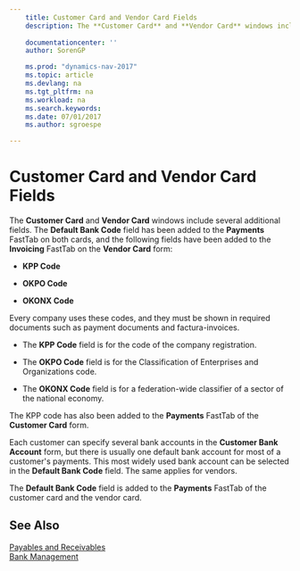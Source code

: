 ```yaml
---
    title: Customer Card and Vendor Card Fields 
    description: The **Customer Card** and **Vendor Card** windows include several additional fields. The **Default Bank Code** field has been added to the **Payments** FastTab on both cards, and the following fields have been added to the **Invoicing** FastTab on the **Vendor Card** form:
    
    documentationcenter: ''
    author: SorenGP

    ms.prod: "dynamics-nav-2017"
    ms.topic: article
    ms.devlang: na
    ms.tgt_pltfrm: na
    ms.workload: na
    ms.search.keywords:
    ms.date: 07/01/2017
    ms.author: sgroespe

---
```

# Customer Card and Vendor Card Fields
The **Customer Card** and **Vendor Card** windows include several additional fields. The **Default Bank Code** field has been added to the **Payments** FastTab on both cards, and the following fields have been added to the **Invoicing** FastTab on the **Vendor Card** form:  
  
-   **KPP Code**  
  
-   **OKPO Code**  
  
-   **OKONX Code**  
  
 Every company uses these codes, and they must be shown in required documents such as payment documents and factura-invoices.  
  
-   The **KPP Code** field is for the code of the company registration.  
  
-   The **OKPO Code** field is for the Classification of Enterprises and Organizations code.  
  
-   The **OKONX Code** field is for a federation-wide classifier of a sector of the national economy.  
  
 The KPP code has also been added to the **Payments** FastTab of the **Customer Card** form.  
  
 Each customer can specify several bank accounts in the **Customer Bank Account** form, but there is usually one default bank account for most of a customer's payments. This most widely used bank account can be selected in the **Default Bank Code** field. The same applies for vendors.  
  
 The **Default Bank Code** field is added to the **Payments** FastTab of the customer card and the vendor card.  
  
## See Also  
 [Payables and Receivables](../Netherlands/payables-and-receivables.md)   
 [Bank Management](bank-management.md)